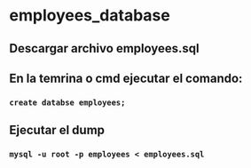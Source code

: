 # employees_database

## Descargar archivo employees.sql

## En la temrina o cmd ejecutar el comando:
### `create databse employees;`

## Ejecutar el dump
### `mysql -u root -p employees < employees.sql`

